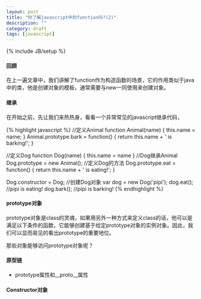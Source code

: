 ```yaml
---
layout: post
title: "你了解javascript中的function吗?(2)"
description: ""
category: draft
tags: [javascript]
---
```

{% include JB/setup %}

#### 回顾

在上一遍文章中，我们讲解了function作为构造函数的场景，它的作用类似于java中的类，他是创建对象的模板，通常需要与new一同使用来创建对象。

#### 继承
在开始之前，先让我们来热热身，看看一个非常常见的javascript继承代码，

{% highlight javascript %}
//定义Animal
function Animal(name) {
    this.name = name;
}
Animal.prototype.bark = function() {
    return this.name + ' is barking!';
}

//定义Dog
function Dog(name) {
    this.name = name
}
//Dog继承Animal
Dog.prototype = new Animal();
//定义Dog的方法
Dog.prototype.eat = function() {
    return this.name + ' is eating!';
}

Dog.constructor = Dog;
//创建Dog对象
var dog = new Dog('pipi');
dog.eat();   //pipi is eating!
dog.bark();  //pipi is barking!
{% endhighlight %}

<!-- more -->
#### prototype对象

prototype对象是class的灵魂，如果用另外一种方式来定义class的话，他可以是满足以下条件的函数，它能够创建基于给定prototype对象的实例对象。因此，我们可以显而易见的看出prototype的重要地位。

那些对象能够访问prototype对象呢？
#### 原型链

- prototype属性和__proto__属性
#### Constructor对象
